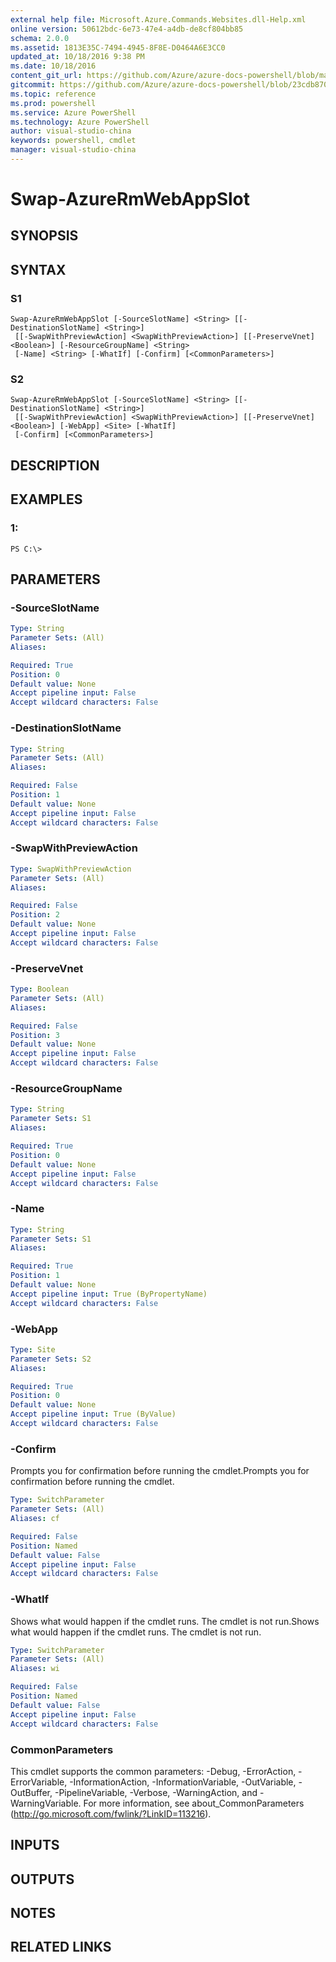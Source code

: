 ```yaml
---
external help file: Microsoft.Azure.Commands.Websites.dll-Help.xml
online version: 50612bdc-6e73-47e4-a4db-de8cf804bb85
schema: 2.0.0
ms.assetid: 1813E35C-7494-4945-8F8E-D0464A6E3CC0
updated_at: 10/18/2016 9:38 PM
ms.date: 10/18/2016
content_git_url: https://github.com/Azure/azure-docs-powershell/blob/master/azureps-cmdlets-docs/ResourceManager/AzureRM.Websites/v2.1.0/Swap-AzureRmWebAppSlot.md
gitcommit: https://github.com/Azure/azure-docs-powershell/blob/23cdb8705d4ab9807c0e21b238f3b134a7d49c7d/azureps-cmdlets-docs/ResourceManager/AzureRM.Websites/v2.1.0/Swap-AzureRmWebAppSlot.md
ms.topic: reference
ms.prod: powershell
ms.service: Azure PowerShell
ms.technology: Azure PowerShell
author: visual-studio-china
keywords: powershell, cmdlet
manager: visual-studio-china
---
```


# Swap-AzureRmWebAppSlot

## SYNOPSIS

## SYNTAX

### S1
```
Swap-AzureRmWebAppSlot [-SourceSlotName] <String> [[-DestinationSlotName] <String>]
 [[-SwapWithPreviewAction] <SwapWithPreviewAction>] [[-PreserveVnet] <Boolean>] [-ResourceGroupName] <String>
 [-Name] <String> [-WhatIf] [-Confirm] [<CommonParameters>]
```

### S2
```
Swap-AzureRmWebAppSlot [-SourceSlotName] <String> [[-DestinationSlotName] <String>]
 [[-SwapWithPreviewAction] <SwapWithPreviewAction>] [[-PreserveVnet] <Boolean>] [-WebApp] <Site> [-WhatIf]
 [-Confirm] [<CommonParameters>]
```

## DESCRIPTION

## EXAMPLES

### 1:
```
PS C:\>
```

## PARAMETERS

### -SourceSlotName
```yaml
Type: String
Parameter Sets: (All)
Aliases: 

Required: True
Position: 0
Default value: None
Accept pipeline input: False
Accept wildcard characters: False
```

### -DestinationSlotName
```yaml
Type: String
Parameter Sets: (All)
Aliases: 

Required: False
Position: 1
Default value: None
Accept pipeline input: False
Accept wildcard characters: False
```

### -SwapWithPreviewAction
```yaml
Type: SwapWithPreviewAction
Parameter Sets: (All)
Aliases: 

Required: False
Position: 2
Default value: None
Accept pipeline input: False
Accept wildcard characters: False
```

### -PreserveVnet
```yaml
Type: Boolean
Parameter Sets: (All)
Aliases: 

Required: False
Position: 3
Default value: None
Accept pipeline input: False
Accept wildcard characters: False
```

### -ResourceGroupName
```yaml
Type: String
Parameter Sets: S1
Aliases: 

Required: True
Position: 0
Default value: None
Accept pipeline input: False
Accept wildcard characters: False
```

### -Name
```yaml
Type: String
Parameter Sets: S1
Aliases: 

Required: True
Position: 1
Default value: None
Accept pipeline input: True (ByPropertyName)
Accept wildcard characters: False
```

### -WebApp
```yaml
Type: Site
Parameter Sets: S2
Aliases: 

Required: True
Position: 0
Default value: None
Accept pipeline input: True (ByValue)
Accept wildcard characters: False
```

### -Confirm
Prompts you for confirmation before running the cmdlet.Prompts you for confirmation before running the cmdlet.

```yaml
Type: SwitchParameter
Parameter Sets: (All)
Aliases: cf

Required: False
Position: Named
Default value: False
Accept pipeline input: False
Accept wildcard characters: False
```

### -WhatIf
Shows what would happen if the cmdlet runs.
The cmdlet is not run.Shows what would happen if the cmdlet runs.
The cmdlet is not run.

```yaml
Type: SwitchParameter
Parameter Sets: (All)
Aliases: wi

Required: False
Position: Named
Default value: False
Accept pipeline input: False
Accept wildcard characters: False
```

### CommonParameters
This cmdlet supports the common parameters: -Debug, -ErrorAction, -ErrorVariable, -InformationAction, -InformationVariable, -OutVariable, -OutBuffer, -PipelineVariable, -Verbose, -WarningAction, and -WarningVariable. For more information, see about_CommonParameters (http://go.microsoft.com/fwlink/?LinkID=113216).

## INPUTS

## OUTPUTS

## NOTES

## RELATED LINKS


